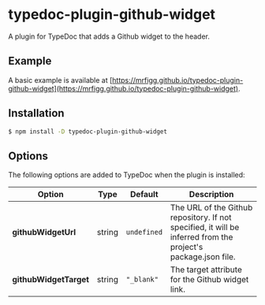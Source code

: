 # typedoc-plugin-github-widget

A plugin for TypeDoc that adds a Github widget to the header.

## Example

A basic example is available at [https://mrfigg.github.io/typedoc-plugin-github-widget](https://mrfigg.github.io/typedoc-plugin-github-widget).

## Installation

```sh
$ npm install -D typedoc-plugin-github-widget
```

## Options

The following options are added to TypeDoc when the plugin is installed:

| Option                 | Type   | Default     | Description                                                                                                   |
| ---------------------- | ------ | ----------- | ------------------------------------------------------------------------------------------------------------- |
| **githubWidgetUrl**    | string | `undefined` | The URL of the Github repository. If not specified, it will be inferred from the project's package.json file. |
| **githubWidgetTarget** | string | `"_blank"`  | The target attribute for the Github widget link.                                                              |
